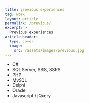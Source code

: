 ```yaml
---
title: previous experiences
tag: work
layout: article
permalink: /previous/
excerpt: >
  Previous experiences
article_header:
  type: cover
  image:
    src: /assets/images/previous.jpg
---
```


- C#
- SQL Server, SSIS, SSRS
- PHP
- MySQL
- Delphi
- Oracle
- Javascript / jQuery
